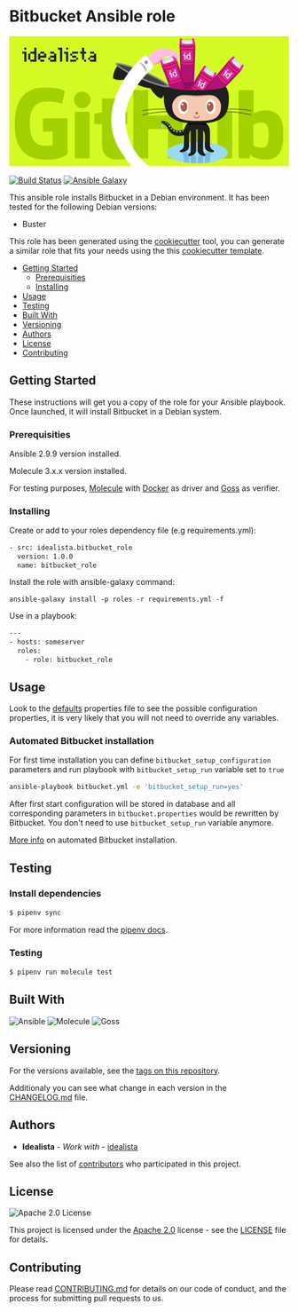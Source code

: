 # Bitbucket Ansible role
![Logo](logo.gif)

[![Build Status](https://travis-ci.com/idealista/bitbucket_role.png)](https://travis-ci.com/idealista/bitbucket_role)
[![Ansible Galaxy](https://img.shields.io/badge/galaxy-idealista.bitbucket_role-B62682.svg)](https://galaxy.ansible.com/idealista/bitbucket_role)



This ansible role installs Bitbucket in a Debian environment. It has been tested for the following Debian versions:

* Buster

This role has been generated using the [cookiecutter](https://github.com/cookiecutter/cookiecutter) tool, you can generate a similar role that fits your needs using the this [cookiecutter template](https://github.com/idealista/cookiecutter-ansible-role).

- [Getting Started](#getting-started)
	- [Prerequisities](#prerequisities)
	- [Installing](#installing)
- [Usage](#usage)
- [Testing](#testing)
- [Built With](#built-with)
- [Versioning](#versioning)
- [Authors](#authors)
- [License](#license)
- [Contributing](#contributing)

## Getting Started
These instructions will get you a copy of the role for your Ansible playbook. Once launched, it will install Bitbucket in a Debian system.

### Prerequisities

Ansible 2.9.9 version installed.

Molecule 3.x.x version installed.

For testing purposes, [Molecule](https://molecule.readthedocs.io/) with [Docker](https://www.docker.com/) as driver and [Goss](https://github.com/aelsabbahy/goss) as verifier.

### Installing

Create or add to your roles dependency file (e.g requirements.yml):

```
- src: idealista.bitbucket_role
  version: 1.0.0
  name: bitbucket_role
```

Install the role with ansible-galaxy command:

```
ansible-galaxy install -p roles -r requirements.yml -f
```

Use in a playbook:

```
---
- hosts: someserver
  roles:
    - role: bitbucket_role
```

## Usage

Look to the [defaults](defaults/main.yml) properties file to see the possible configuration properties, it is very likely that you will not need to override any variables.


### Automated Bitbucket installation

For first time installation you can define `bitbucket_setup_configuration` parameters and run playbook with `bitbucket_setup_run` variable set to `true`

``` bash
ansible-playbook bitbucket.yml -e 'bitbucket_setup_run=yes'
```

After first start configuration will be stored in database and all corresponding parameters in `bitbucket.properties` would be rewritten by Bitbucket. You don't need to use `bitbucket_setup_run` variable anymore.

[More info](https://confluence.atlassian.com/bitbucketserver/automated-setup-for-bitbucket-server-776640098.html) on automated Bitbucket installation.

## Testing

### Install dependencies

```sh
$ pipenv sync
```

For more information read the [pipenv docs](ipenv-fork.readthedocs.io/en/latest/).

### Testing

```sh
$ pipenv run molecule test 
```

## Built With

![Ansible](https://img.shields.io/badge/ansible-2.9.9-green.svg)
![Molecule](https://img.shields.io/badge/molecule-3.0.4-green.svg)
![Goss](https://img.shields.io/badge/goss-0.3.16-green.svg)

## Versioning

For the versions available, see the [tags on this repository](https://github.com/idealista/bitbucket_role/tags).

Additionaly you can see what change in each version in the [CHANGELOG.md](CHANGELOG.md) file.

## Authors

* **Idealista** - *Work with* - [idealista](https://github.com/idealista)

See also the list of [contributors](https://github.com/idealista/bitbucket_role/contributors) who participated in this project.

## License

![Apache 2.0 License](https://img.shields.io/hexpm/l/plug.svg)

This project is licensed under the [Apache 2.0](https://www.apache.org/licenses/LICENSE-2.0) license - see the [LICENSE](LICENSE) file for details.

## Contributing

Please read [CONTRIBUTING.md](.github/CONTRIBUTING.md) for details on our code of conduct, and the process for submitting pull requests to us.
